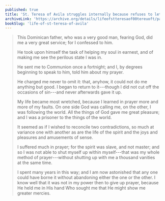 ```yaml
---
published: true
title: 'St. Teresa of Avila struggles internally because refuses to let go of either love of the world or love of God'
archiveLink: 'https://archive.org/details/lifeofstteresaof00tereuoft/page/52?view=theater'
bookSlug: 'life-of-st-teresa-of-avila'
---
```


> This Dominican father, who was a very good man, fearing God, did me a very great service; for I confessed to him.
>
> He took upon himself the task of helping my soul in earnest, and of making me see the perilous state I was in.
>
> He sent me to Communion once a fortnight; and I, by degrees beginning to speak to him, told him about my prayer.
>
> He charged me never to omit it: that, anyhow, it could not do me anything but good. I began to return to it---though I did not cut off the occasions of sin---and never afterwards gave it up.
>
> My life became most wretched, because I learned in prayer more and more of my faults. On one side God was calling me, on the other, I was following the world. All the things of God gave me great pleasure; and I was a prisoner to the things of the world.
>
> It seemed as if I wished to reconcile two contradictions, so much at variance one with another as are the life of the spirit and the joys and pleasures and amusements of sense.
>
> I suffered much in prayer; for the spirit was slave, and not master; and so I was not able to shut myself up within myself---that was my whole method of prayer---without shutting up with me a thousand vanities at the same time.
>
> I spent many years in this way; and I am now astonished that any one could have borne it without abandoning either the one or the other. I know well that it was not in my power then to give up prayer, because He held me in His hand Who sought me that He might show me greater mercies.